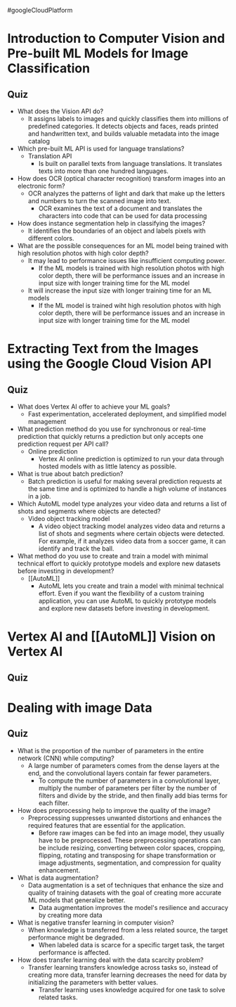 #googleCloudPlatform 
# Introduction to Computer Vision and Pre-built ML Models for Image Classification
## Quiz
* What does the Vision API do?
	* It assigns labels to images and quickly classifies them into millions of predefined categories. It detects objects and faces, reads printed and handwritten text, and builds valuable metadata into the image catalog
* Which pre-built ML API is used for language translations?
	* Translation API
		* Is built on parallel texts from language translations. It translates texts into more than one hundred languages.
* How does OCR (optical character recognition) transform images into an electronic form?
	* OCR analyzes the patterns of light and dark that make up the letters and numbers to turn the scanned image into text.
		* OCR examines the text of a document and translates the characters into code that can be used for data processing
* How does instance segmentation help in classifying the images?
	* It identifies the boundaries of an object and labels pixels with different colors.
* What are the possible consequences for an ML model being trained with high resolution photos with high color depth?
	* It may lead to performance issues like insufficient computing power.
		* If the ML models is trained with high resolution photos with high color depth, there will be performance issues and an increase in input size with longer training time for the ML model
	* It will increase the input size with longer training time for an ML models
		* If the ML model is trained wiht high resolution photos with high color depth, there will be performance issues and an increase in input size with longer training time for the ML model
# Extracting Text from the Images using the Google Cloud Vision API
## Quiz
* What does Vertex AI offer to achieve your ML goals?
	* Fast experimentation, accelerated deployment, and simplified model management
* What prediction method do you use for synchronous or real-time prediction that quickly returns a prediction but only accepts one prediction request per API call?
	* Online prediction
		* Vertex AI online prediction is optimized to run your data through hosted models with as little latency as possible.
* What is true about batch prediction?
	* Batch prediction is useful for making several prediction requests at the same time and is optimized to handle a high volume of instances in a job.
* Which AutoML model type analyzes your video data and returns a list of shots and segments where objects are detected?
	* Video object tracking model
		* A video object tracking model analyzes video data and returns a list of shots and segments where certain objects were detected. For example, if it analyzes video data from a soccer game, it can identify and track the ball.
* What method do you use to create and train a model with minimal technical effort to quickly prototype models and explore new datasets before investing in development?
	* [[AutoML]]
		* AutoML lets you create and train a model with minimal technical effort. Even if you want the flexibility of a custom training application, you can use AutoML to quickly prototype models and explore new datasets before investing in development.
# Vertex AI and [[AutoML]] Vision on Vertex AI
## Quiz
# Dealing with image Data
## Quiz
* What is the proportion of the number of parameters in the entire network (CNN) while computing?
	* A large number of parameters comes from the dense layers at the end, and the convolutional layers contain far fewer parameters.
		* To compute the number of parameters in a convolutional layer, multiply the number of parameters per filter by the number of filters and divide by the stride, and then finally add bias terms for each filter.
* How does preprocessing help to improve the quality of the image?
	* Preprocessing suppresses unwanted distortions and enhances the required features that are essential for the application.
		* Before raw images can be fed into an image model, they usually have to be preprocessed. These preprocessing operations can be include resizing, converting between color spaces, cropping, flipping, rotating and transposing for shape transformation or image adjustments, segmentation, and compression for quality enhancement.
* What is data augmentation?
	* Data augmentation is a set of techniques that enhance the size and quality of training datasets with the goal of creating more accurate ML models that generalize better.
		* Data augmentation improves the model's resilience and accuracy by creating more data
* What is negative transfer learning in computer vision?
	* When knowledge is transferred from a less related source, the target performance might be degraded.
		* When labeled data is scarce for a specific target task, the target performance is affected.
* How does transfer learning deal with the data scarcity problem?
	* Transfer learning transfers knowledge across tasks so, instead of creating more data, transfer learning decreases the need for data by initializing the parameters with better values.
		* Transfer learning uses knowledge acquired for one task to solve related tasks.
